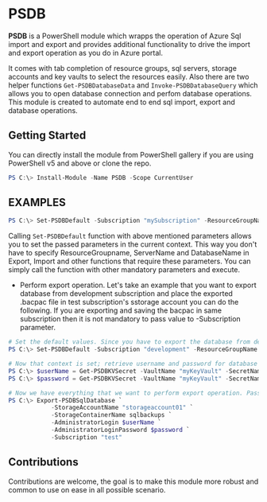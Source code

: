 # PSDB

**PSDB** is a PowerShell module which wrapps the operation of Azure Sql import and export and provides additional functionality to drive the import and export operation as you do in Azure portal.

It comes with tab completion of resource groups, sql servers, storage accounts and key vaults to select the resources easily. Also there are two helper functions `Get-PSDBDatabaseData` and `Invoke-PSDBDatabaseQuery` which allows you to open database connection and perfom database operations. This module is created to automate end to end sql import, export and database operations.

## Getting Started

You can directly install the module from PowerShell gallery if you are using PowerShell v5 and above or clone the repo.

```powershell
PS C:\> Install-Module -Name PSDB -Scope CurrentUser
```

## EXAMPLES

```powershell
PS C:\> Set-PSDBDefault -Subscription "mySubscription" -ResourceGroupName "RSG" -ServerName "SqlServer01" -DatabaseName "Database01"
```

Calling `Set-PSDBDefault` function with above mentioned parameters allows you to set the passed parameters in the current context. This way you don't have to specify ResourceGroupname, ServerName and DatabaseName in Export, Import and other functions that require these parameters. You can simply call the function with other mandatory parameters and execute.

- Perform export operation. Let's take an example that you want to export database from development subscription and place the exported .bacpac file in test subscription's sstorage account you can do the following. If you are exporting and saving the bacpac in same subscription then it is not mandatory to pass value to -Subscription parameter.

```powershell
# Set the default values. Since you have to export the database from development lets set the context as development.
PS C:\> Set-PSDBDefault -Subscription "development" -ResourceGroupName "RSG" -ServerName "SqlServer01" -DatabaseName "Database01"

# Now that context is set; retrieve username and password for database from keyvault. You can also pass the username and password as is, refer cmdlet releated help by running help Export-PSDBSqlDatabase -Full to know more.
PS C:\> $userName = Get-PSDBKVSecret -VaultName "myKeyVault" -SecretName "SQLUSERNAME" -AsPlainText
PS C:\> $password = Get-PSDBKVSecret -VaultName "myKeyVault" -SecretName "SQLPASSWORD"

# Now we have everything that we want to perform export operation. Pass the test subscription name and storage account details to export .bacpac file and save in the storage account.
PS C:\> Export-PSDBSqlDatabase `
            -StorageAccountName "storageaccount01" `
            -StorageContainerName sqlbackups `
            -AdministratorLogin $userName `
            -AdministratorLoginPassword $password `
            -Subscription "test"
```

## Contributions

Contributions are welcome, the goal is to make this module more robust and common to use on ease in all possible scenario.
